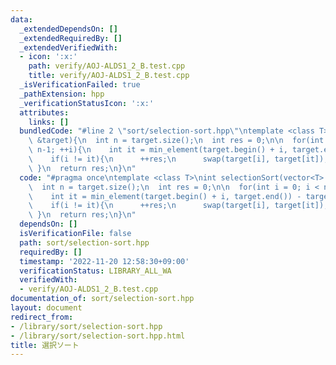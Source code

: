 ```yaml
---
data:
  _extendedDependsOn: []
  _extendedRequiredBy: []
  _extendedVerifiedWith:
  - icon: ':x:'
    path: verify/AOJ-ALDS1_2_B.test.cpp
    title: verify/AOJ-ALDS1_2_B.test.cpp
  _isVerificationFailed: true
  _pathExtension: hpp
  _verificationStatusIcon: ':x:'
  attributes:
    links: []
  bundledCode: "#line 2 \"sort/selection-sort.hpp\"\ntemplate <class T>\nint selectionSort(vector<T>\
    \ &target){\n  int n = target.size();\n  int res = 0;\n\n  for(int i = 0; i <\
    \ n-1; ++i){\n    int it = min_element(target.begin() + i, target.end()) - target.begin();\n\
    \    if(i != it){\n      ++res;\n      swap(target[i], target[it]);\n    }\n \
    \ }\n  return res;\n}\n"
  code: "#pragma once\ntemplate <class T>\nint selectionSort(vector<T> &target){\n\
    \  int n = target.size();\n  int res = 0;\n\n  for(int i = 0; i < n-1; ++i){\n\
    \    int it = min_element(target.begin() + i, target.end()) - target.begin();\n\
    \    if(i != it){\n      ++res;\n      swap(target[i], target[it]);\n    }\n \
    \ }\n  return res;\n}\n"
  dependsOn: []
  isVerificationFile: false
  path: sort/selection-sort.hpp
  requiredBy: []
  timestamp: '2022-11-20 12:58:30+09:00'
  verificationStatus: LIBRARY_ALL_WA
  verifiedWith:
  - verify/AOJ-ALDS1_2_B.test.cpp
documentation_of: sort/selection-sort.hpp
layout: document
redirect_from:
- /library/sort/selection-sort.hpp
- /library/sort/selection-sort.hpp.html
title: 選択ソート
---
```

